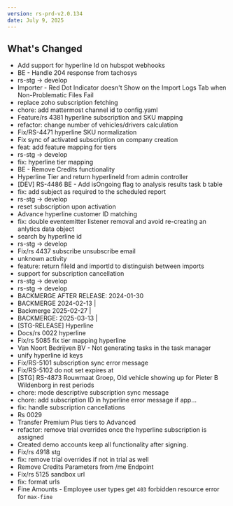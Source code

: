 ```yaml
---
version: rs-prd-v2.0.134
date: July 9, 2025
---
```


## What's Changed
* Add support for hyperline Id on hubspot webhooks
* BE - Handle 204 response from tachosys
* rs-stg -> develop
* Importer - Red Dot Indicator doesn't Show on the Import Logs Tab when Non-Problematic Files Fail
* replace zoho subscription fetching
* chore: add mattermost channel id to config.yaml
* Feature/rs 4381 hyperline subscription and SKU mapping
* refactor: change number of vehicles/drivers calculation
* Fix/RS-4471 hyperline SKU normalization
* Fix sync of activated subscription on company creation
* feat: add feature mapping for tiers
* rs-stg -> develop
* fix: hyperline tier mapping
* BE - Remove Credits functionality
* Hyperline Tier and return hyperlineId from admin controller
* [DEV] RS-4486 BE - Add isOngoing flag to analysis results task b table
* fix: add subject as required to the scheduled report
* rs-stg -> develop
* reset subscription upon activation
* Advance hyperline customer ID matching
* fix: double eventemitter listener removal and avoid re-creating an anlytics data object
* search by hyperline id
* rs-stg -> develop
* Fix/rs 4437 subscribe unsubscribe email
* unknown activity
* feature: return fileId and importId to distinguish between imports
* support for subscription cancellation
* rs-stg -> develop
* rs-stg -> develop
* BACKMERGE AFTER RELEASE: 2024-01-30
* BACKMERGE 2024-02-13 |
* Backmerge 2025-02-27 |
* BACKMERGE: 2025-03-13 |
* [STG-RELEASE] Hyperline
* Docs/rs 0022 hyperline
* Fix/rs 5085 fix tier mapping hyperline
* Van Noort Bedrijven BV - Not generating tasks in the task manager
* unify hyperline id keys
* Fix/RS-5101 subscription sync error message
* Fix/RS-5102 do not set expires at
* [STG] RS-4873 Rouwmaat Groep, Old vehicle showing up for Pieter B Wildenborg in rest periods
* chore: mode descriptive subscription sync message
* chore: add subscription ID in hyperline error message if app…
* fix: handle subscription cancellations
* Rs 0029
* Transfer Premium Plus tiers to Advanced
* refactor: remove trial overrides once the hyperline subscription is assigned
* Created demo accounts keep all functionality after signing.
* Fix/rs 4918 stg
* fix: remove trial overrides if not in trial as well
* Remove Credits Parameters from /me Endpoint
* Fix/rs 5125 sandbox url
* fix: format urls
* Fine Amounts - Employee user types get `403` forbidden resource error for `max-fine`